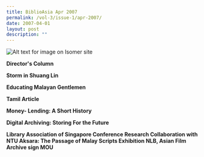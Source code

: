 ```yaml
---
title: BiblioAsia Apr 2007
permalink: /vol-3/issue-1/apr-2007/
date: 2007-04-01
layout: post
description: ""
---
```

![Alt text for image on Isomer site](/images/covers/ba3-1.jpg)

**Director's Column**<br>

**Storm in Shuang Lin**<br>

**Educating Malayan Gentlemen**<br>

**Tamil Article**<br>

**Money- Lending: A Short History**<br>

**Digital Archiving: Storing For the Future**<br>

**Library Association of Singapore Conference Research Collaboration with NTU Aksara: The Passage of Malay Scripts Exhibition NLB, Asian Film Archive sign MOU**<br>